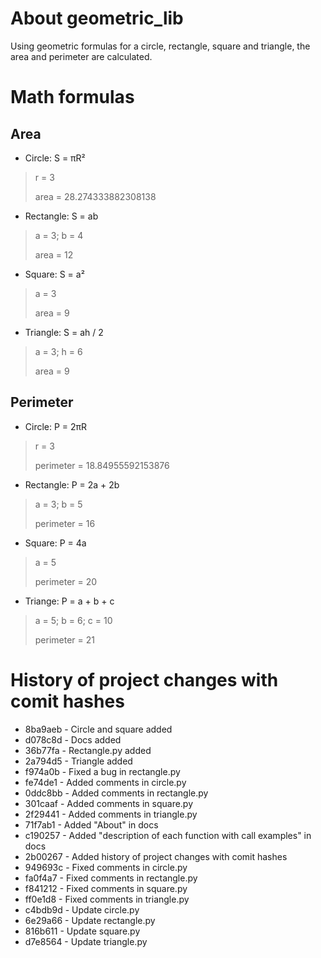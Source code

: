 # About geometric_lib
Using geometric formulas for a circle, rectangle, square and triangle, the area and perimeter are calculated.

# Math formulas
## Area
- Circle: S = πR²
> r = 3
> 
> area = 28.274333882308138
- Rectangle: S = ab
> a = 3; b = 4
>
> area = 12
- Square: S = a²
> a = 3
>
> area = 9
- Triangle: S = ah / 2
> a = 3; h = 6
>
> area = 9

## Perimeter
- Circle: P = 2πR
> r = 3
>
> perimeter = 18.84955592153876
- Rectangle: P = 2a + 2b
> a = 3; b = 5
>
> perimeter = 16
- Square: P = 4a
> a = 5
>
> perimeter = 20
- Triange: P = a + b + c
> a = 5; b = 6; c = 10
>
> perimeter = 21

# History of project changes with comit hashes
- 8ba9aeb - Circle and square added
- d078c8d - Docs added
- 36b77fa - Rectangle.py added
- 2a794d5 - Triangle added
- f974a0b - Fixed a bug in rectangle.py
- fe74de1 - Added comments in circle.py
- 0ddc8bb - Added comments in rectangle.py
- 301caaf - Added comments in square.py
- 2f29441 - Added comments in triangle.py
- 71f7ab1 - Added "About" in docs
- c190257 - Added "description of each function with call examples" in docs
- 2b00267 - Added history of project changes with comit hashes
- 949693c - Fixed comments in circle.py
- fa0f4a7 - Fixed comments in rectangle.py
- f841212 - Fixed comments in square.py
- ff0e1d8 - Fixed comments in triangle.py
- c4bdb9d - Update circle.py
- 6e29a66 - Update rectangle.py
- 816b611 - Update square.py
- d7e8564 - Update triangle.py
 
 

 
